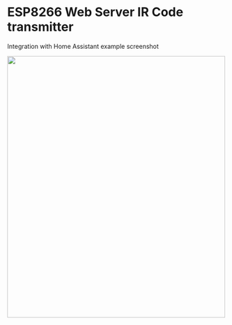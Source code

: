 # ESP8266 Web Server IR Code transmitter

Integration with Home Assistant example screenshot

<img src="https://i.imgur.com/CzcWKp1.png" width="500" height="600">
